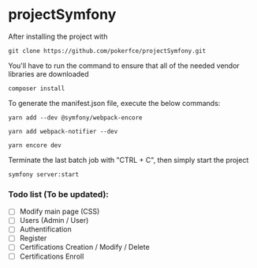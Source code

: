 # projectSymfony


After installing the project with

```
git clone https://github.com/pokerfce/projectSymfony.git
```

You'll have to run the command to ensure that all of the needed vendor libraries are downloaded

```
composer install 
```

To generate the manifest.json file, execute the below commands:

```
yarn add --dev @symfony/webpack-encore

yarn add webpack-notifier --dev

yarn encore dev
```

Terminate the last batch job with "CTRL + C", then simply start the project

```
symfony server:start
```



### Todo list (To be updated): 

- [ ] Modify main page (CSS)
- [ ] Users (Admin / User)
- [ ] Authentification
- [ ] Register
- [ ] Certifications Creation / Modify / Delete
- [ ] Certifications Enroll
